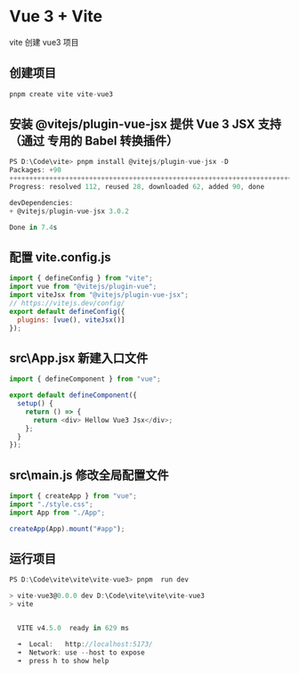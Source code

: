 # Vue 3 + Vite

vite 创建 vue3 项目

## 创建项目

```javascript
pnpm create vite vite-vue3
```

## 安装 @vitejs/plugin-vue-jsx 提供 Vue 3 JSX 支持（通过 专用的 Babel 转换插件）

```javascript
PS D:\Code\vite> pnpm install @vitejs/plugin-vue-jsx -D
Packages: +90
++++++++++++++++++++++++++++++++++++++++++++++++++++++++++++++++++++++++++++++++++++++++++
Progress: resolved 112, reused 28, downloaded 62, added 90, done

devDependencies:
+ @vitejs/plugin-vue-jsx 3.0.2

Done in 7.4s
```

## 配置 vite.config.js

```javascript
import { defineConfig } from "vite";
import vue from "@vitejs/plugin-vue";
import viteJsx from "@vitejs/plugin-vue-jsx";
// https://vitejs.dev/config/
export default defineConfig({
  plugins: [vue(), viteJsx()]
});
```

## src\App.jsx 新建入口文件

```javascript
import { defineComponent } from "vue";

export default defineComponent({
  setup() {
    return () => {
      return <div> Hellow Vue3 Jsx</div>;
    };
  }
});
```

## src\main.js 修改全局配置文件

```javascript
import { createApp } from "vue";
import "./style.css";
import App from "./App";

createApp(App).mount("#app");
```

## 运行项目

```javascript
PS D:\Code\vite\vite\vite-vue3> pnpm  run dev

> vite-vue3@0.0.0 dev D:\Code\vite\vite\vite-vue3
> vite


  VITE v4.5.0  ready in 629 ms

  ➜  Local:   http://localhost:5173/
  ➜  Network: use --host to expose
  ➜  press h to show help
```

